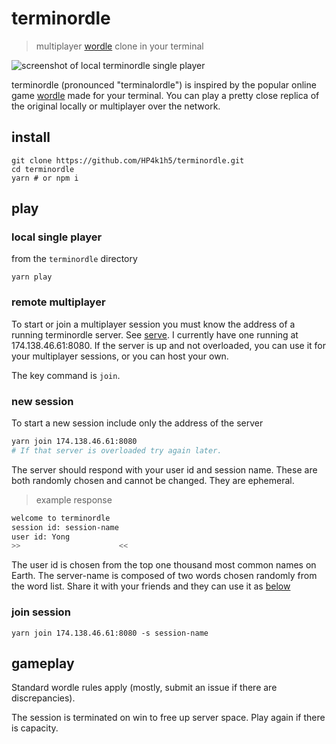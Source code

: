 # terminordle

> multiplayer [wordle](https://www.powerlanguage.co.uk/wordle/) clone in your terminal

![screenshot of local terminordle single player](./data/terminordle.png)

terminordle (pronounced "terminalordle") is inspired by the popular online game [wordle](https://www.powerlanguage.co.uk/wordle/) made for your terminal. You can play a pretty close replica of the original locally or multiplayer over the network.

## install

```
git clone https://github.com/HP4k1h5/terminordle.git
cd terminordle
yarn # or npm i
```

## play

### local single player

from the `terminordle` directory

```
yarn play
```

### remote multiplayer

To start or join a multiplayer session you must know the address of a running terminordle server. See [serve](#serve). I currently have one running at 174.138.46.61:8080. If the server is up and not overloaded, you can use it for your multiplayer sessions, or you can host your own.

The key command is `join`.

### new session

To start a new session include only the address of the server

``` bash
yarn join 174.138.46.61:8080
# If that server is overloaded try again later.
```

The server should respond with your user id and session name. These are both randomly chosen and cannot be changed. They are ephemeral.

> example response

```bash
welcome to terminordle
session id: session-name
user id: Yong
>>                      <<
```

The user id is chosen from the top one thousand most common names on Earth. The server-name is composed of two words chosen randomly from the word list. Share it with your friends and they can use it as [below](#join-session)

### join session

```
yarn join 174.138.46.61:8080 -s session-name
```

## gameplay

Standard wordle rules apply (mostly, submit an issue if there are discrepancies).

The session is terminated on win to free up server space. Play again if there is capacity.

